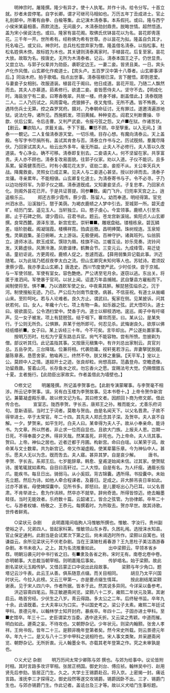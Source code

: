 <!-- { "loadSidebar": true } -->
　　明神宗时。屠隆撰。隆少有异才。使十人执笔。并作十诗。给令分写。十首立就。抄者未尝停笔。自字长卿。谓才可继司马相如也。万历五年丁丑成进士。官止礼剖郞中。所著有由拳、白楡等集。此记演木淸泰事。本系假托。或曰。隆与西宁小侯宋某最相善。燕飮流连。无间晨夕。木淸泰勋封鼎贵。脱略世情。超然悟道。盖为宋小侯说法也。或曰。隆家有昙花阁。取佛氏优钵昙花以为名。昙花即靑莲花。三千年一开。世所希有。经称佛为希有世尊。亦以昙花为拟。隆盖自负其才。托名喩己。或又曰。神宗时。总兵杜松尝弃家为僧。隆盖借名淸泰。以指松事。杜松名姓俱木傍。故标姓为木也。其关键则淸泰离家时。手植昙花。后复至家。昙花大放。故取为名。按唐史。无所为木淸泰者。记云。淸泰本国王之子。仍世显贵。又尝立功。与郭子仪辈并为勋臣。袭职定边王。一妻二妾。皆贤且美。一日。宾头卢化作风僧。山玄卿化作痴道士。【宾头卢。五百罗汉中第十八尊者。山玄卿事详后。】同诣木府。拍手歌唱。指点出世事。淸泰宿根已深。言下醒悟。即割恩爱。与妻妾子女相别。改服道装。植昙花于阁曰。他日成道。昙花开现。乃随二人飘然而去。其夫人亦慕道。茹素修行。欲遣二妾。妾皆愿侍夫人。坚守不去。【明成化时。海盐张宁有二妾。曰寒香晚翠。共居一楼。终身不嫁。剧盖借此。】淸泰旣随二人。二人乃历试之。风雨雷电。虎狼狮子。夜叉鬼怪。无所不遇。皆不怖畏。又遇阵伤兵士无算。控之森罗冥府。摄对。乃奉朝命征讨。无有罪过。遂邀淸遍游地狱。说法化导。诸所见。西施鹤发。项羽黄馘。种种变态。阎君又判断曹操、华歆、伏后公案。令后击曹。又判严武妾。令报弓弦之怨。又卢■在狱。作诸苦状。【剧云。■欲陷人。求籖关庙。予下下籖。■怒不顾。卒至孼重。以入无间。】淸泰一一覩记。二人复偕淸泰游天堂。一切乐境。目存心想。有魔向淸泰云。天上盖殿。令写字书尽捐所有。盖试其肯舍与否。淸泰立作书与之。历试旣频。羣魔尽降伏。乃回家试其夫人。绐云出外多年。毫无所益。止夫人不必修行。夫人答以久改道装。专心净业。确不可移。淸泰即复别去。二妾语夫人。何不坚留在家。共享富贵。夫人亦不顾也。淸泰复改易面貌。往郭子仪家。劝以入道。子仪不能识。且多系累。留斋健羡而已。时有小魔花花太岁。诓劫二妾。妾拒不从。关公率天兵大战。降魔救妾。灵照女已成正果。见夫人与二妾道心甚坚。授以妙谛而去。淸泰子龙骧。寻亲累年。不能相値。山玄卿复化道士。为淸泰寄书与子。令不必寻。子乃以边功授将军。为郭子仪之婿。淸泰道旣成。又知妻妾坚贞。子复忠孝。乃回家点化。则阁外昙花已开。于是共证菩提。同参■敎。阖门飞升。归兜率天宫之上。逍遥极乐云。 
　　郑还古蔡少霞传。蔡少霞、陈留人。幼而奉道。明经得第。官兖州泗水丞。沿溪独行。憇于美荫。为褐衣鹿帻之人梦中引去。至城郭一所。碧天虚旷。经历门堂。遥见玉人。当轩独立。曰。愍子虔心。今宜领事。鹿帻人引至东廊。止于石碑之侧。谓少霞曰。召君书此。题云。苍龙宫新溪铭。紫阳贞人山玄卿撰。良常西麓。源泽东泄。新宫宏宏。崇轩■■。雕珉盘础。镂檀栋泉。碧瓦鳞差。瑶阶肪截。阁凝瑞霞。楼横祥霓。驺虞巡徼。昌明捧闑。珠树规连。玉泉矩曳。灵飙遐集。圣日俯晰。太上游诣。无极便阙。百神守护。诸眞班列。仙翁鹄立。道师冰洁。飮玉成浆。馔琼为屑。桂旗不动。兰幄互设。妙乐竞奏。流铃间发。天籁虚徐。风箫泠澈。凤歌谐律。鹤舞会节。三变元云。九成绛雪。易迁徒语。童初讵说。方更周视。鹿帻人促之。怱遽而返。【薛用弱集异记载此事。洪迈随笔。以为此铭乃嵇叔夜李太白之流。但山玄卿究未知何等人也。苏轼诗。君须奴隶蔡少霞。我亦季孟山玄卿。】唐逸史。西川节度使严武。少时任侠。尝于京城。与一军使邻居。军使有室女。容色艶绝。严公诱至宅月余。遂窃以逃。东出关。将匿于淮泗间。军使暴于官司。以状上闻。诏遣万年县捕贼。武自鞶县方雇船而下。闻制使将至。惧不■。乃以酒飮军使之女。中夜乘其醉。解琵琶弦缢杀之。沉于河。制使搜船无迹。乃已。严公后为剑南节度使。病甚。不信巫祝。有道士从峩嵋山来。至阶呵叱。若与人论难者。良久方止。谓武曰。寃家在侧。见某披诉。问其状若何。曰。女人。年纔十六七。项上有物一条。如乐器之弦。武大悟叩头。道士曰。彼欲面见。公令洒扫堂中。焚香于内。道士以柳枝洒地。逡巡。阁子中有吁嗟声。见一女子被发。项上有琵琶弦。结于咽下。褰帘而至。曰。某从公。是某失行。于公则无所负。公惧罪。弃某于他所即可。何忍见杀。武悔谢良久。欲厚以佛经纸缗祈■。女子曰。某上诉经三十年。今不可矣。言毕却出。严公遂处置家事。 
　　按明万历时。杜松为宁夏东路总兵官。尙气不能容物。尝有所愤。忽披剃为僧。部议听其归。此记盖指其事。又按唐元稹集中。有许刘总出家制云。具官刘总。五岳孕灵。三台降瑞。位兼将相。代袭勋庸。视轩冕若浮云。弃妻拏犹脱屣。屡陈章表。恳愿舍家。勉喩再三。终然不夺。朕又移之重鎭。【天平军。】宠以上公。莫顾中人之情。遂超开士之迹。张良却粒。尙想高踪。范蠡登舟。空瞻遗像。功留鼎鼐。誓着山河。长存鱼水之欢。勿忘香火之愿。宜赐法号大觉。仍赐僧腊五十夏。主者施行。【此勋臣出家故实。作者盖借此为墙壁也。】 

　　○修文记 
　　明屠隆撰。所记盖李贺事也。【此剧专演蒙曜事。与李贺毫不相涉。所云记李贺事。误。另有白玉楼为李贺故事。见本书卷十。】上帝令贺作新宫记。兼纂凝虚殿乐章。故以修文记为名。其曰修文者。因颜回卜商为修文郞。借此传合也。 
　　宣室志。陇西李贺。字长吉。唐郑王之孙。稚而能文。尤善乐府词句。意新语丽。当时工于词者。莫敢与贺齿。由是名闻天下。以父名晋肃。子故不得举进士。卒于太常官。年二十四。其先夫人郑氏念其子深。及贺卒。夫人哀不自解。一夕。梦贺来。如平生时。白夫人曰。某幸得为夫人子。故从小奉亲命。能诗书。为文章。所以然者。非止求一位而自显也。且欲大门族。上报夫人恩。岂期一日死。不得奉晨夕之养。得非天哉。然某虽死。非死也。乃上帝命。夫人讯其事。贺曰。上帝。神仙之居也。近者迁都于月圃。构新宫。命曰白瑶。以某荣于词。故命某与文士数辈。共为新宫记。帝又作凝虚殿。使某辈纂乐章。今为神仙中人。甚乐。愿夫人无以为念。旣而吿去。夫人寤。甚异其梦。自是哀少解。 
　　唐书。李贺、字长吉。系郑王后。七岁能辞章。韩愈、皇甫湜始闻未信。过其家。使贺赋诗。援笔辄就如素构。自目曰高轩过。二人大惊。自是有名。为人纤瘦。通眉长指爪。能疾书。每旦日出。骑弱马。从小奚奴。背古锦囊。遇所得。书投囊中。未始先立题。然后为诗。如他人牵合程课者。及暮归。足成之。非大醉吊丧日率如此。过亦不甚省。母使婢探囊中。见所书多。即怒曰。是儿要呕出心乃已耳。以父名晋肃。不肯举进士。愈为作讳辨。然卒亦不就举。辞尙奇诡。所得皆惊迈。绝去翰墨畦径。当时无能效者。乐府数十篇。云韶诸工。皆合之弦管。为协律郞。卒年二十七。与游者权璩、杨敬之、王恭元。每撰着时。为所取去。贺亦早世。故其诗歌。世传者鲜焉。 

　　○梁状元 杂剧 
　　此明嘉隆间临朐人冯惟敏所撰也。惟敏、字汝行。贵州副使裕之子。兄弟四人。皆起家科第。惟敏领山东乡荐。久困礼闱。选授涞水知县。官止保定通判。此剧当是会试累次下第之后。尙未谒选时所作。梁颢以自寓也。钱谦益云。余所见梁状元不伏老杂剧。当在王渼陂杜甫春游？王九思杜子美沽酒游春杂剧。本书未收入。之上。其为名流推重如此。 
　　出中梁颢云。早领本省乡荐。明朝沿袭元时中书行省之旧。有■隶及各省之称。宋时无有。南卷北卷中卷。亦明朝事。大总裁当朝宰相。则明嘉隆后事矣。 
　　传胪唱名。始于梁颢。故此剧名梁状元玉殿传胪。又借吕蒙正口中说出此段故事。 
　　梁颢与年少角口。题塔记云沙牛表。此云王从善。俱系随意点缀。而关目相同。 
　　胡旦乃太平兴国时状元。今拉入此榜。又云三甲第一。亦是要点缀生情耳。 
　　按此剧结尾梁颢谢表。见于宋人四六中。作者所据。皆本于此。然其说多异同。今详采以备参考。 
　　洪迈容斋四笔云。陈正敏遯斋闲览。梁颢八十二岁。雍熙二年状元及第。其谢启云。皓首穷经。少伏生之八岁。靑云得路。多太公之二年。后终秘书监。卒年九十余。此语旣着。士大夫率以为口实。予以国史考之。梁公子太素。雍熙二年廷试甲科。景德元年。以翰林学士知开封府。暴疾卒。年四十二。子固亦进士甲科。至■史馆卒。年三十二。史臣谓梁方当委。遇中途夭折。又云梁之秀颖。中道而摧。明白如此。遯斋之妄。不待攻也。又朝野杂记。少年状元。则梁内翰颢。张舍人孝祥。王尙书佐。皆年二十三。是颢非晚年登第者矣。然今宋史所载。则云景德元年卒。年九十二。是又与八十二岁中甲科之说相符也。宋人事文类聚。并采遯斋闲览、朝野杂记。无所折衷。元人翰墨全书。亦载其老年登第之作。究之未审孰是也。 

　　○义犬记 杂剧 
　　明万历间太常少卿陈与郊 撰也。与郊为给事中。议论皆附时相。其时言路多攻讦宰相。张居正柄国。御史刘台、傅应祯。翰林吴中行、赵用贤先后参劾。皆居正门生。久之。大学士王锡爵赴召。将入京。上密揭一封。痛诋言路。淮抚李三才探得之。御史段然等遂交攻锡爵。锡爵因卧不出。三才、锡爵门生也。与郊亦锡爵门生。作此记者。盖诋台及三才等。故以义犬啮门生事标题。 
